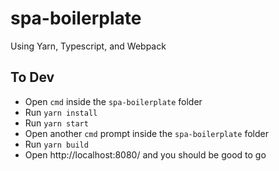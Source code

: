 # spa-boilerplate
Using Yarn, Typescript, and Webpack

## To Dev
* Open `cmd` inside the `spa-boilerplate` folder
* Run `yarn install`
* Run `yarn start`
* Open another `cmd` prompt inside the `spa-boilerplate` folder
* Run `yarn build`
* Open http://localhost:8080/ and you should be good to go
